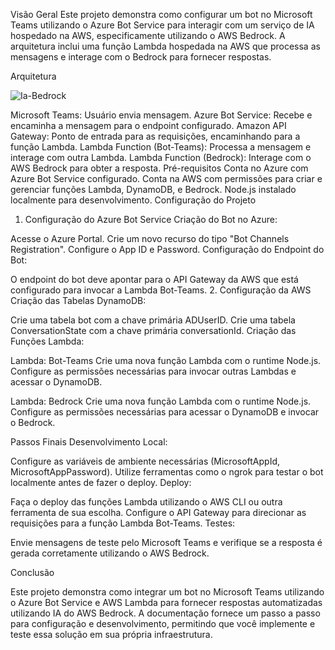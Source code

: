 Visão Geral
Este projeto demonstra como configurar um bot no Microsoft Teams utilizando o Azure Bot Service para interagir com um serviço de IA hospedado na AWS, especificamente utilizando o AWS Bedrock. A arquitetura inclui uma função Lambda hospedada na AWS que processa as mensagens e interage com o Bedrock para fornecer respostas.

Arquitetura

![Ia-Bedrock](https://github.com/vcruz40/teams-bedrock/assets/32345339/e141a0d5-1345-4adf-b5ea-c40795c01a4c)


Microsoft Teams: Usuário envia mensagem.
Azure Bot Service: Recebe e encaminha a mensagem para o endpoint configurado.
Amazon API Gateway: Ponto de entrada para as requisições, encaminhando para a função Lambda.
Lambda Function (Bot-Teams): Processa a mensagem e interage com outra Lambda.
Lambda Function (Bedrock): Interage com o AWS Bedrock para obter a resposta.
Pré-requisitos
Conta no Azure com Azure Bot Service configurado.
Conta na AWS com permissões para criar e gerenciar funções Lambda, DynamoDB, e Bedrock.
Node.js instalado localmente para desenvolvimento.
Configuração do Projeto
1. Configuração do Azure Bot Service
Criação do Bot no Azure:

Acesse o Azure Portal.
Crie um novo recurso do tipo "Bot Channels Registration".
Configure o App ID e Password.
Configuração do Endpoint do Bot:

O endpoint do bot deve apontar para o API Gateway da AWS que está configurado para invocar a Lambda Bot-Teams.
2. Configuração da AWS
Criação das Tabelas DynamoDB:

Crie uma tabela bot com a chave primária ADUserID.
Crie uma tabela ConversationState com a chave primária conversationId.
Criação das Funções Lambda:

Lambda: Bot-Teams
Crie uma nova função Lambda com o runtime Node.js.
Configure as permissões necessárias para invocar outras Lambdas e acessar o DynamoDB.

Lambda: Bedrock
Crie uma nova função Lambda com o runtime Node.js.
Configure as permissões necessárias para acessar o DynamoDB e invocar o Bedrock.

Passos Finais
Desenvolvimento Local:

Configure as variáveis de ambiente necessárias (MicrosoftAppId, MicrosoftAppPassword).
Utilize ferramentas como o ngrok para testar o bot localmente antes de fazer o deploy.
Deploy:

Faça o deploy das funções Lambda utilizando o AWS CLI ou outra ferramenta de sua escolha.
Configure o API Gateway para direcionar as requisições para a função Lambda Bot-Teams.
Testes:

Envie mensagens de teste pelo Microsoft Teams e verifique se a resposta é gerada corretamente utilizando o AWS Bedrock.

Conclusão

Este projeto demonstra como integrar um bot no Microsoft Teams utilizando o Azure Bot Service e AWS Lambda para fornecer respostas automatizadas utilizando IA do AWS Bedrock. A documentação fornece um passo a passo para configuração e desenvolvimento, permitindo que você implemente e teste essa solução em sua própria infraestrutura.


